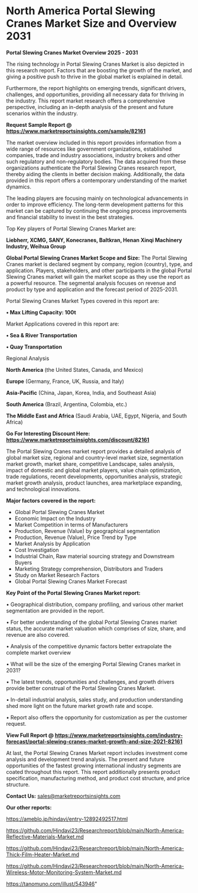 # North America Portal Slewing Cranes Market Size and Overview 2031

<Strong> Portal Slewing Cranes Market Overview 2025 - 2031</strong>

The rising technology in Portal Slewing Cranes Market is also depicted in this research report. Factors that are boosting the growth of the market, and giving a positive push to thrive in the global market is explained in detail.

Furthermore, the report highlights on emerging trends, significant drivers, challenges, and opportunities, providing all necessary data for thriving in the industry. This report market research offers a comprehensive perspective, including an in-depth analysis of the present and future scenarios within the industry.

<strong>Request Sample Report @ <a href=https://www.marketreportsinsights.com/sample/82161>https://www.marketreportsinsights.com/sample/82161</a></strong>

The market overview included in this report provides information from a wide range of resources like government organizations, established companies, trade and industry associations, industry brokers and other such regulatory and non-regulatory bodies. The data acquired from these organizations authenticate the Portal Slewing Cranes research report, thereby aiding the clients in better decision making. Additionally, the data provided in this report offers a contemporary understanding of the market dynamics.

The leading players are focusing mainly on technological advancements in order to improve efficiency. The long-term development patterns for this market can be captured by continuing the ongoing process improvements and financial stability to invest in the best strategies.

Top Key players of Portal Slewing Cranes Market are:

<strong>Liebherr, XCMG, SANY, Konecranes, Baltkran, Henan Xinqi Machinery Industry, Weihua Group</strong>

<strong><b>Global Portal Slewing Cranes Market Scope and Size:</b></strong>
The Portal Slewing Cranes market is declared segment by company, region (country), type, and application. Players, stakeholders, and other participants in the global Portal Slewing Cranes market will gain the market scope as they use the report as a powerful resource. The segmental analysis focuses on revenue and product by type and application and the forecast period of 2025-2031.

Portal Slewing Cranes Market Types covered in this report are:

<strong>• Max Lifting Capacity: 100t</strong>

Market Applications covered in this report are:

<strong>• Sea & River Transportation

• Quay Transportation</strong> 

Regional Analysis

<strong>North America</strong> (the United States, Canada, and Mexico)

<strong>Europe</strong> (Germany, France, UK, Russia, and Italy)

<strong>Asia-Pacific</strong> (China, Japan, Korea, India, and Southeast Asia)

<strong>South America</strong> (Brazil, Argentina, Colombia, etc.)

<strong>The Middle East and Africa</strong> (Saudi Arabia, UAE, Egypt, Nigeria, and South Africa)

<strong>Go For Interesting Discount Here: <a href=https://www.marketreportsinsights.com/discount/82161>https://www.marketreportsinsights.com/discount/82161</a></strong>

The Portal Slewing Cranes market report provides a detailed analysis of global market size, regional and country-level market size, segmentation market growth, market share, competitive Landscape, sales analysis, impact of domestic and global market players, value chain optimization, trade regulations, recent developments, opportunities analysis, strategic market growth analysis, product launches, area marketplace expanding, and technological innovations.

<strong><b>Major factors covered in the report:</b></strong>
<ul>
  <li>Global Portal Slewing Cranes Market </li>
  <li>Economic Impact on the Industry</li>
  <li>Market Competition in terms of Manufacturers</li>
  <li>Production, Revenue (Value) by geographical segmentation</li>
  <li>Production, Revenue (Value), Price Trend by Type</li>
  <li>Market Analysis by Application</li>
  <li>Cost Investigation</li>
  <li>Industrial Chain, Raw material sourcing strategy and Downstream Buyers</li>
  <li>Marketing Strategy comprehension, Distributors and Traders</li>
  <li>Study on Market Research Factors</li>
  <li>Global Portal Slewing Cranes Market Forecast</li>
</ul>

<strong><b>Key Point of the Portal Slewing Cranes Market report:</b></strong>

• Geographical distribution, company profiling, and various other market segmentation are provided in the report.

• For better understanding of the global Portal Slewing Cranes market status, the accurate market valuation which comprises of size, share, and revenue are also covered.

• Analysis of the competitive dynamic factors better extrapolate the complete market overview

• What will be the size of the emerging Portal Slewing Cranes market in 2031?

• The latest trends, opportunities and challenges, and growth drivers provide better construal of the Portal Slewing Cranes Market.

• In-detail industrial analysis, sales study, and production understanding shed more light on the future market growth rate and scope.

• Report also offers the opportunity for customization as per the customer request.

<strong><b>View Full Report @ <a href=https://www.marketreportsinsights.com/industry-forecast/portal-slewing-cranes-market-growth-and-size-2021-82161>https://www.marketreportsinsights.com/industry-forecast/portal-slewing-cranes-market-growth-and-size-2021-82161</a></b></strong>


At last, the Portal Slewing Cranes Market report includes investment come analysis and development trend analysis. The present and future opportunities of the fastest growing international industry segments are coated throughout this report. This report additionally presents product specification, manufacturing method, and product cost structure, and price structure.

<strong>Contact Us:</strong>
sales@marketreportsinsights.com

<strong>Our other reports:</strong>

<a href=https://ameblo.jp/hindavi/entry-12892492517.html>https://ameblo.jp/hindavi/entry-12892492517.html</a>

<a href=https://github.com/Hindavi23/Researchreport/blob/main/North-America-Reflective-Materials-Market.md>https://github.com/Hindavi23/Researchreport/blob/main/North-America-Reflective-Materials-Market.md</a>

<a href=https://github.com/Hindavi23/Researchreport/blob/main/North-America-Thick-Film-Heater-Market.md>https://github.com/Hindavi23/Researchreport/blob/main/North-America-Thick-Film-Heater-Market.md</a>

<a href=https://github.com/Hindavi23/Researchreport/blob/main/North-America-Wireless-Motor-Monitoring-System-Market.md>https://github.com/Hindavi23/Researchreport/blob/main/North-America-Wireless-Motor-Monitoring-System-Market.md</a>

<a href=https://tanomuno.com/illust/543946>https://tanomuno.com/illust/543946</a>"
